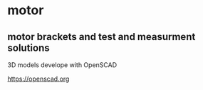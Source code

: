 # motor
## motor brackets and test and measurment solutions

3D models develope with OpenSCAD

<https://openscad.org>
